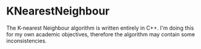 # KNearestNeighbour

The K-nearest Neighbour algorithm is written entirely in C++. I'm doing this for my own academic objectives, therefore the algorithm may contain some inconsistencies.
